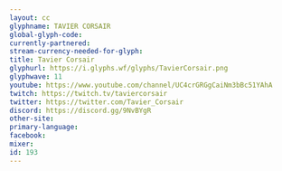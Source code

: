 ```yaml
---
layout: cc
glyphname: TAVIER CORSAIR
global-glyph-code: 
currently-partnered: 
stream-currency-needed-for-glyph: 
title: Tavier Corsair
glyphurl: https://i.glyphs.wf/glyphs/TavierCorsair.png
glyphwave: 11
youtube: https://www.youtube.com/channel/UC4crGRGgCaiNm3bBc51YAhA
twitch: https://twitch.tv/taviercorsair
twitter: https://twitter.com/Tavier_Corsair
discord: https://discord.gg/9NvBYgR
other-site: 
primary-language: 
facebook: 
mixer: 
id: 193
---
```


